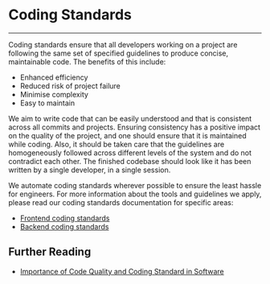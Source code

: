 # Coding Standards
***

Coding standards ensure that all developers working on a project are following
the same set of specified guidelines to produce concise, maintainable code.
The benefits of this include:

- Enhanced efficiency
- Reduced risk of project failure
- Minimise complexity
- Easy to maintain

We aim to write code that can be easily understood and that is consistent across all commits and projects.
Ensuring consistency has a positive impact on the quality of the project, and one should ensure that it is maintained 
while coding. Also, it should be taken care that the guidelines are homogeneously followed across different levels of 
the system and do not contradict each other. The finished codebase should look like it has been written by 
a single developer, in a single session.

We automate coding standards wherever possible to ensure the least hassle for
engineers. For more information about the tools and guidelines we apply, please
read our coding standards documentation for specific areas:

- [Frontend coding standards](../frontend/coding-standards.md)
- [Backend coding standards](../backend/coding-standards.md)

## Further Reading

- [Importance of Code Quality and Coding Standard in Software](https://www.multidots.com/importance-of-code-quality-and-coding-standard-in-software-development/)
